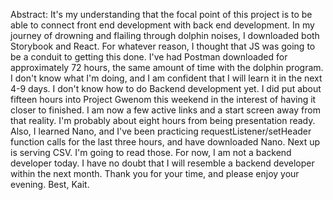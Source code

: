 Abstract: It's my understanding that the focal point of this project is to be able to connect front end development with back end development. In my journey of drowning and flailing through dolphin noises,
I downloaded both Storybook and React. For whatever reason, I thought that JS was going to be a conduit to getting this done. I've had Postman downloaded for approximately 72 hours, the same amount of time with the dolphin program.
I don't know what I'm doing, and I am confident that I will learn it in the next 4-9 days. I don't know how to do Backend development yet. I did put about fifteen hours into Project Gwenom this weekend in the interest of having it closer to finished. I am now a few active links and a start screen away from that reality.
I'm probably about eight hours from being presentation ready. Also, I learned Nano, and I've been practicing requestListener/setHeader function calls for the last three hours, and have downloaded Nano. 
Next up is serving CSV. I'm going to read those. For now, I am not a backend developer today. I have no doubt that I will resemble a backend developer within the next month. Thank you for your time, and please enjoy your evening.
Best,
Kait. 
